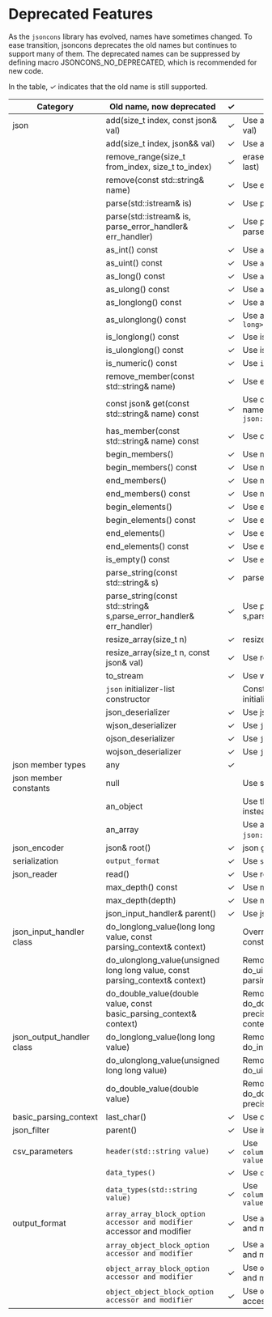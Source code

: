 # Deprecated Features

As the `jsoncons` library has evolved, names have sometimes changed. To ease transition, jsoncons deprecates the old names but continues to support many of them. The deprecated names can be suppressed by defining macro JSONCONS_NO_DEPRECATED, which is recommended for new code.

In the table, <em>&#x2713;</em> indicates that the old name is still supported.

Category|Old name, now deprecated|<em>&#x2713;</em>|Recommendation
--------|-----------|--------------|------------------------
json|add(size_t index, const json& val)|<em>&#x2713;</em>|Use add(array_iterator pos, const json& val)
    |add(size_t index, json&& val)|<em>&#x2713;</em>|Use add(array_iterator pos, json&& val)
    |remove_range(size_t from_index, size_t to_index)|<em>&#x2713;</em>|erase(array_iterator first, array_iterator last)
    |remove(const std::string& name)|<em>&#x2713;</em>|Use erase(const std::string& name)
    |parse(std::istream& is)|<em>&#x2713;</em>|Use parse_stream(std::istream& is)
    |parse(std::istream& is, parse_error_handler& err_handler)|<em>&#x2713;</em>|Use parse_stream(std::istream& is, parse_error_handler& err_handler)
    |as_int() const|<em>&#x2713;</em>|Use `as<int>`
    |as_uint() const|<em>&#x2713;</em>|Use `as<unsigned int>`
    |as_long() const|<em>&#x2713;</em>|Use `as<long>`
    |as_ulong() const|<em>&#x2713;</em>|Use `as<unsigned long>`
    |as_longlong() const|<em>&#x2713;</em>|Use as_integer or `as<long long>`
    |as_ulonglong() const|<em>&#x2713;</em>|Use as_uinteger or `as<unsigned long long>`
    |is_longlong() const|<em>&#x2713;</em>|Use is_integer() or is<long long>()
    |is_ulonglong() const|<em>&#x2713;</em>|Use is_uinteger() or is<unsigned long long>()
    |is_numeric() const|<em>&#x2713;</em>|Use `is_number()`
    |remove_member(const std::string& name)|<em>&#x2713;</em>|Use erase(const std::string& name)
    |const json& get(const std::string& name) const|<em>&#x2713;</em>|Use const json get(const std::string& name, T default_val) const with default `json::null_type()`
    |has_member(const std::string& name) const|<em>&#x2713;</em>|Use count(const std::string& name)
    |begin_members()|<em>&#x2713;</em>|Use members().begin()
    |begin_members() const|<em>&#x2713;</em>|Use members().begin()
    |end_members()|<em>&#x2713;</em>|Use members().end()
    |end_members() const|<em>&#x2713;</em>|Use members().end()
    |begin_elements()|<em>&#x2713;</em>|Use elements().begin()
    |begin_elements() const|<em>&#x2713;</em>|Use elements().begin()
    |end_elements()|<em>&#x2713;</em>|Use elements().end()
    |end_elements() const|<em>&#x2713;</em>|Use elements().end()
    |is_empty() const|<em>&#x2713;</em>|Use `empty()`
    |parse_string(const std::string& s)|<em>&#x2713;</em>|parse(const std::string& s)
    |parse_string(const std::string& s,parse_error_handler& err_handler)|<em>&#x2713;</em>|Use parse(const std::string& s,parse_error_handler& err_handler)
    |resize_array(size_t n)|<em>&#x2713;</em>|resize(size_t n)
    |resize_array(size_t n, const json& val)|<em>&#x2713;</em>|Use resize(size_t n, const json& val)
    |to_stream|<em>&#x2713;</em>|Use write
    |`json` initializer-list constructor||Construct from `json::array` with initializer-list
    |json_deserializer|<em>&#x2713;</em>|Use json_encoder<json>`
    |wjson_deserializer|<em>&#x2713;</em>|Use `json_encoder<wjson>`
    |ojson_deserializer|<em>&#x2713;</em>|Use `json_encoder<ojson>`
    |wojson_deserializer|<em>&#x2713;</em>|Use `json_encoder<wojson>`
json member types|any|<em>&#x2713;</em>|
json member constants|null||Use static member function `json::null()`
    |an_object||Use the default constructor `json()` instead.
    |an_array||Use assignment to `json::array()` or `json::make_array()` instead.
json_encoder|json& root()|<em>&#x2713;</em>|json get_result()
serialization|`output_format`|<em>&#x2713;</em>|Use `serialization_options`
json_reader|read()|<em>&#x2713;</em>|Use read_next()
    |max_depth() const|<em>&#x2713;</em>|Use max_nesting_depth() const
    |max_depth(depth)|<em>&#x2713;</em>|Use max_nesting_depth() const
    |json_input_handler& parent()|<em>&#x2713;</em>|Use json_input_handler& input_handler()
json_input_handler class|do_longlong_value(long long value, const parsing_context& context)||Override do_integer_value(int64_t value, const parsing_context& context)
    |do_ulonglong_value(unsigned long long value, const parsing_context& context)||Removed, override do_uinteger_value(uint64_t value, const parsing_context& context)
    |do_double_value(double value, const basic_parsing_context<CharT>& context)||Removed, override do_double_value(double value, uint8_t precision, const basic_parsing_context<CharT>& context)
json_output_handler class|do_longlong_value(long long value)||Removed, override do_integer_value(int64_t value)
    |do_ulonglong_value(unsigned long long value)||Removed, override do_uinteger_value(uint64_t value)
    |do_double_value(double value)||Removed, override do_double_value(double value, uint8_t precision)
basic_parsing_context|last_char()|<em>&#x2713;</em>|Use current_char()
json_filter|parent()|<em>&#x2713;</em>|Use input_handler()
csv_parameters|`header(std::string value)`|<em>&#x2713;</em>|Use `column_names(std::vector<std::string>> value)`
    |`data_types()`|<em>&#x2713;</em>|Use `column_types()`
    |`data_types(std::string value)`|<em>&#x2713;</em>|Use `column_types(std::vector<std::string>> value)`
output_format|`array_array_block_option accessor and modifier` accessor and modifier|<em>&#x2713;</em>|Use `array_array_split_lines` accessor and modifier
    |`array_object_block_option accessor and modifier`|<em>&#x2713;</em>|Use `array_object_split_lines` accessor and modifier
    |`object_array_block_option accessor and modifier`|<em>&#x2713;</em>|Use `object_array_split_lines` accessor and modifier
    |`object_object_block_option accessor and modifier`|<em>&#x2713;</em>|Use `object_object_split_lines` accessor and modifier
